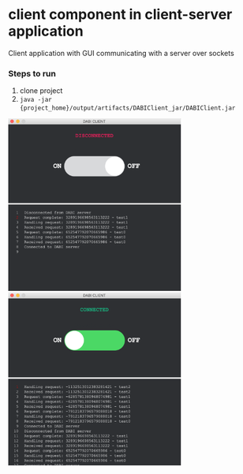 # client component in client-server application
Client application with GUI communicating with a server over sockets

### Steps to run
1. clone project
2. `java -jar {project_home}/output/artifacts/DABIClient_jar/DABIClient.jar`

<img src="/screenshots/disconnected.png" width="350"/>
<img src="/screenshots/connected.png" width="350"/>
